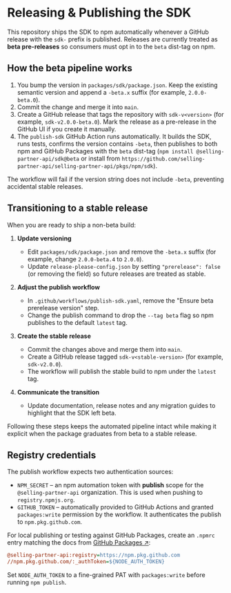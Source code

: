 # Releasing & Publishing the SDK

This repository ships the SDK to npm automatically whenever a GitHub release with the `sdk-` prefix is published. Releases are currently treated as **beta pre-releases** so consumers must opt in to the `beta` dist-tag on npm.

## How the beta pipeline works

1. You bump the version in `packages/sdk/package.json`. Keep the existing semantic version and append a `-beta.x` suffix (for example, `2.0.0-beta.0`).  
2. Commit the change and merge it into `main`.  
3. Create a GitHub release that tags the repository with `sdk-v<version>` (for example, `sdk-v2.0.0-beta.0`). Mark the release as a pre-release in the GitHub UI if you create it manually.  
4. The `publish-sdk` GitHub Action runs automatically. It builds the SDK, runs tests, confirms the version contains `-beta`, then publishes to both npm and GitHub Packages with the `beta` dist-tag (`npm install @selling-partner-api/sdk@beta` or install from `https://github.com/selling-partner-api/selling-partner-api/pkgs/npm/sdk`).

The workflow will fail if the version string does not include `-beta`, preventing accidental stable releases.

## Transitioning to a stable release

When you are ready to ship a non-beta build:

1. **Update versioning**
   - Edit `packages/sdk/package.json` and remove the `-beta.x` suffix (for example, change `2.0.0-beta.4` to `2.0.0`).
   - Update `release-please-config.json` by setting `"prerelease": false` (or removing the field) so future releases are treated as stable.

2. **Adjust the publish workflow**
   - In `.github/workflows/publish-sdk.yaml`, remove the "Ensure beta prerelease version" step.
   - Change the publish command to drop the `--tag beta` flag so npm publishes to the default `latest` tag.

3. **Create the stable release**
   - Commit the changes above and merge them into `main`.
   - Create a GitHub release tagged `sdk-v<stable-version>` (for example, `sdk-v2.0.0`).
   - The workflow will publish the stable build to npm under the `latest` tag.

4. **Communicate the transition**
   - Update documentation, release notes and any migration guides to highlight that the SDK left beta.

Following these steps keeps the automated pipeline intact while making it explicit when the package graduates from beta to a stable release.

## Registry credentials

The publish workflow expects two authentication sources:

- `NPM_SECRET` – an npm automation token with **publish** scope for the `@selling-partner-api` organization. This is used when pushing to `registry.npmjs.org`.
- `GITHUB_TOKEN` – automatically provided to GitHub Actions and granted `packages:write` permission by the workflow. It authenticates the publish to `npm.pkg.github.com`.

For local publishing or testing against GitHub Packages, create an `.npmrc` entry matching the docs from [GitHub Packages ↗](https://docs.github.com/en/packages/working-with-a-github-packages-registry/working-with-the-npm-registry):

```ini
@selling-partner-api:registry=https://npm.pkg.github.com
//npm.pkg.github.com/:_authToken=${NODE_AUTH_TOKEN}
```

Set `NODE_AUTH_TOKEN` to a fine-grained PAT with `packages:write` before running `npm publish`.

